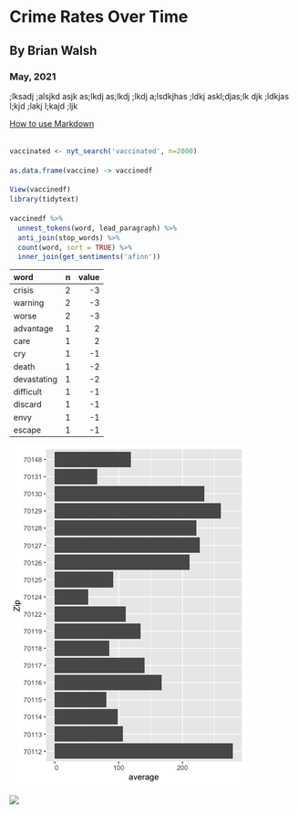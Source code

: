 
 
# Crime Rates Over Time
## By Brian Walsh
### May, 2021

;lksadj ;alsjkd asjk as;lkdj as;lkdj ;lkdj a;lsdkjhas ;ldkj askl;djas;lk djk ;ldkjas l;kjd ;lakj l;kajd ;ljk

[How to use Markdown](https://guides.github.com/features/mastering-markdown/)

``` r

vaccinated <- nyt_search('vaccinated', n=2000)

as.data.frame(vaccine) -> vaccinedf

View(vaccinedf)
library(tidytext)

vaccinedf %>% 
  unnest_tokens(word, lead_paragraph) %>% 
  anti_join(stop_words) %>% 
  count(word, sort = TRUE) %>% 
  inner_join(get_sentiments('afinn'))

```

|word        |  n| value|
|:-----------|--:|-----:|
|crisis      |  2|    -3|
|warning     |  2|    -3|
|worse       |  2|    -3|
|advantage   |  1|     2|
|care        |  1|     2|
|cry         |  1|    -1|
|death       |  1|    -2|
|devastating |  1|    -2|
|difficult   |  1|    -1|
|discard     |  1|    -1|
|envy        |  1|    -1|
|escape      |  1|    -1|

![Crime By Zip Code](zipcodes.png)


<div class='tableauPlaceholder' id='viz1620146481014' style='position: relative'><noscript><a href='#'><img alt=' ' src='https:&#47;&#47;public.tableau.com&#47;static&#47;images&#47;ch&#47;chicago-covid&#47;Sheet1&#47;1_rss.png' style='border: none' /></a></noscript><object class='tableauViz'  style='display:none;'><param name='host_url' value='https%3A%2F%2Fpublic.tableau.com%2F' /> <param name='embed_code_version' value='3' /> <param name='site_root' value='' /><param name='name' value='chicago-covid&#47;Sheet1' /><param name='tabs' value='no' /><param name='toolbar' value='yes' /><param name='static_image' value='https:&#47;&#47;public.tableau.com&#47;static&#47;images&#47;ch&#47;chicago-covid&#47;Sheet1&#47;1.png' /> <param name='animate_transition' value='yes' /><param name='display_static_image' value='yes' /><param name='display_spinner' value='yes' /><param name='display_overlay' value='yes' /><param name='display_count' value='yes' /><param name='language' value='en' /></object></div>                

<script type="text/javascript">               
  
  var divElement = document.getElementById('viz1620146481014');                    var vizElement = divElement.getElementsByTagName('object')[0];                    vizElement.style.width='100%';vizElement.style.height=(divElement.offsetWidth*0.75)+'px';                    var scriptElement = document.createElement('script');                    scriptElement.src = 'https://public.tableau.com/javascripts/api/viz_v1.js';                    vizElement.parentNode.insertBefore(scriptElement, vizElement);      
  
</script>

